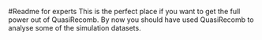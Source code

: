 #Readme for experts
This is the perfect place if you want to get the full power out of QuasiRecomb. By now you should have used QuasiRecomb to analyse some of the simulation datasets.